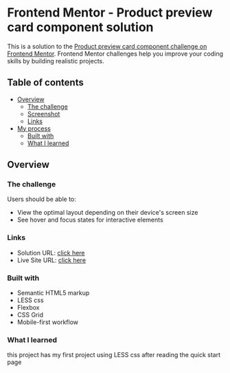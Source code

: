 # Frontend Mentor - Product preview card component solution

This is a solution to the [Product preview card component challenge on Frontend Mentor](https://www.frontendmentor.io/challenges/product-preview-card-component-GO7UmttRfa). Frontend Mentor challenges help you improve your coding skills by building realistic projects. 

## Table of contents

- [Overview](#overview)
  - [The challenge](#the-challenge)
  - [Screenshot](#screenshot)
  - [Links](#links)
- [My process](#my-process)
  - [Built with](#built-with)
  - [What I learned](#what-i-learned)

## Overview

### The challenge

Users should be able to:

- View the optimal layout depending on their device's screen size
- See hover and focus states for interactive elements

### Links

- Solution URL: [click here](https://your-solution-url.com)
- Live Site URL: [click here](https://your-live-site-url.com)


### Built with

- Semantic HTML5 markup
- LESS css
- Flexbox
- CSS Grid
- Mobile-first workflow

### What I learned

this project has my first project using LESS css after reading  the quick start page
